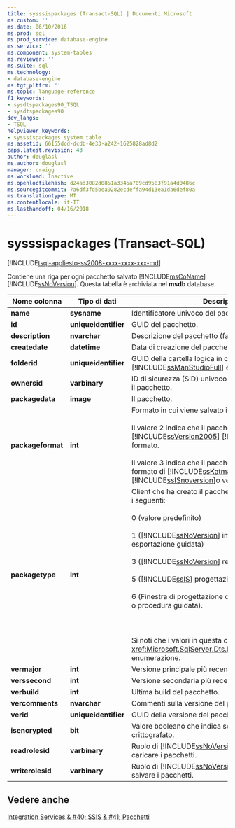 ```yaml
---
title: sysssispackages (Transact-SQL) | Documenti Microsoft
ms.custom: ''
ms.date: 06/10/2016
ms.prod: sql
ms.prod_service: database-engine
ms.service: ''
ms.component: system-tables
ms.reviewer: ''
ms.suite: sql
ms.technology:
- database-engine
ms.tgt_pltfrm: ''
ms.topic: language-reference
f1_keywords:
- sysdtspackages90_TSQL
- sysdtspackages90
dev_langs:
- TSQL
helpviewer_keywords:
- sysssispackages system table
ms.assetid: 66155dcd-dcdb-4e33-a242-1625828ad8d2
caps.latest.revision: 43
author: douglasl
ms.author: douglasl
manager: craigg
ms.workload: Inactive
ms.openlocfilehash: d24ad3082d0851a3345a709cd9583f91a4d0486c
ms.sourcegitcommit: 7a6df3fd5bea9282ecdeffa94d13ea1da6def80a
ms.translationtype: MT
ms.contentlocale: it-IT
ms.lasthandoff: 04/16/2018
---
```

# <a name="sysssispackages-transact-sql"></a>sysssispackages (Transact-SQL)
[!INCLUDE[tsql-appliesto-ss2008-xxxx-xxxx-xxx-md](../../includes/tsql-appliesto-ss2008-xxxx-xxxx-xxx-md.md)]

  Contiene una riga per ogni pacchetto salvato [!INCLUDE[msCoName](../../includes/msconame-md.md)] [!INCLUDE[ssNoVersion](../../includes/ssnoversion-md.md)]. Questa tabella è archiviata nel **msdb** database.  
  
  
|Nome colonna|Tipo di dati|Description|  
|-----------------|---------------|-----------------|  
|**name**|**sysname**|Identificatore univoco del pacchetto.|  
|**id**|**uniqueidentifier**|GUID del pacchetto.|  
|**description**|**nvarchar**|Descrizione del pacchetto (facoltativa).|  
|**createdate**|**datetime**|Data di creazione del pacchetto.|  
|**folderid**|**uniqueidentifier**|GUID della cartella logica in cui [!INCLUDE[ssManStudioFull](../../includes/ssmanstudiofull-md.md)] elenca il pacchetto.|  
|**ownersid**|**varbinary**|ID di sicurezza (SID) univoco dell'utente che ha creato il pacchetto.|  
|**packagedata**|**image**|Il pacchetto.|  
|**packageformat**|**int**|Formato in cui viene salvato il pacchetto.<br /><br /> Il valore 2 indica che il pacchetto viene salvato nel [!INCLUDE[ssVersion2005](../../includes/ssversion2005-md.md)] [!INCLUDE[ssISnoversion](../../includes/ssisnoversion-md.md)] formato.<br /><br /> Il valore 3 indica che il pacchetto viene salvato in formato di [!INCLUDE[ssKatmai](../../includes/sskatmai-md.md)] [!INCLUDE[ssISnoversion](../../includes/ssisnoversion-md.md)]o versione successiva.|  
|**packagetype**|**int**|Client che ha creato il pacchetto. I valori possibili sono i seguenti:<br /><br /> 0 (valore predefinito)<br /><br /> 1 ([!INCLUDE[ssNoVersion](../../includes/ssnoversion-md.md)] importazione / esportazione guidata)<br /><br /> 3 ([!INCLUDE[ssNoVersion](../../includes/ssnoversion-md.md)] replica)<br /><br /> 5 ([!INCLUDE[ssIS](../../includes/ssis-md.md)] progettazione)<br /><br /> 6 (Finestra di progettazione dei piani di manutenzione o procedura guidata).<br /><br /> <br /><br /> Si noti che i valori in questa colonna corrispondono al <xref:Microsoft.SqlServer.Dts.Runtime.DTSPackageType> enumerazione.|  
|**vermajor**|**int**|Versione principale più recente del pacchetto.|  
|**verssecond**|**int**|Versione secondaria più recente del pacchetto.|  
|**verbuild**|**int**|Ultima build del pacchetto.|  
|**vercomments**|**nvarchar**|Commenti sulla versione del pacchetto.|  
|**verid**|**uniqueidentifier**|GUID della versione del pacchetto.|  
|**isencrypted**|**bit**|Valore booleano che indica se un pacchetto è crittografato.|  
|**readrolesid**|**varbinary**|Ruolo di [!INCLUDE[ssNoVersion](../../includes/ssnoversion-md.md)] che consente di caricare i pacchetti.|  
|**writerolesid**|**varbinary**|Ruolo di [!INCLUDE[ssNoVersion](../../includes/ssnoversion-md.md)] che consente di salvare i pacchetti.|  
  
## <a name="see-also"></a>Vedere anche  
 [Integration Services & #40; SSIS & #41; Pacchetti](../../integration-services/integration-services-ssis-packages.md)  
  
  
